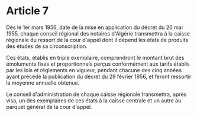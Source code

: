 # Article 7

Dès le 1er mars 1956, date de la mise en application du décret du 20 mai 1955, chaque conseil régional des notaires d'Algérie transmettra à la caisse régionale du ressort de la cour d'appel dont il dépend les états de produits des études de sa circonscription.

Ces états, établis en triple exemplaire, comprendront le montant brut des émoluments fixes et proportionnels perçus conformément aux tarifs établis par les lois et règlements en vigueur, pendant chacune des cinq années ayant précédé la publication du décret du 29 février 1956, et feront ressortir la moyenne annuelle obtenue.

Le conseil d'administration de chaque caisse régionale transmettra, après visa, un des exemplaires de ces états à la caisse centrale et un autre au parquet général de la cour d'appel.
